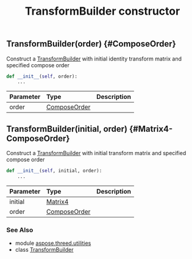 ﻿---
title: TransformBuilder constructor
second_title: Aspose.3D for Python via .NET API References
description: 
type: docs
weight: 10
url: /python-net/aspose.threed.utilities/transformbuilder/__init__/
is_root: false
---

## TransformBuilder(order) {#ComposeOrder}

Construct a [TransformBuilder](/3d/python-net/aspose.threed.utilities/transformbuilder) with initial identity transform matrix and specified compose order



```python
def __init__(self, order):
    ...
```


| Parameter | Type | Description |
| :- | :- | :- |
| order | [ComposeOrder](/3d/python-net/aspose.threed.utilities/composeorder) |  |


## TransformBuilder(initial, order) {#Matrix4-ComposeOrder}

Construct a [TransformBuilder](/3d/python-net/aspose.threed.utilities/transformbuilder) with initial transform matrix and specified compose order



```python
def __init__(self, initial, order):
    ...
```


| Parameter | Type | Description |
| :- | :- | :- |
| initial | [Matrix4](/3d/python-net/aspose.threed.utilities/matrix4) |  |
| order | [ComposeOrder](/3d/python-net/aspose.threed.utilities/composeorder) |  |



### See Also
* module [aspose.threed.utilities](../../)
* class [TransformBuilder](/3d/python-net/aspose.threed.utilities/transformbuilder)
